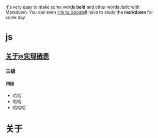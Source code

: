 It's very easy to make some words **bold** and other words *italic* with Markdown. You can even [link to Google!](http://baidu.com)I hava to study the **markdown** for some day
# js
## [关于js实现链表](shin.github.io/blog/linklist.markdown)
### 三级
#### 四级

* 哈哈
* 哈哈
* 哈哈哈

# 关于
